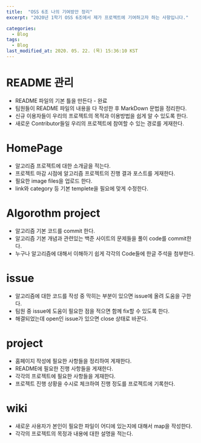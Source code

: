 ```yaml
---
title:  "OSS 6조 나의 기여방안 정리"
excerpt: "2020년 1학기 OSS 6조에서 제가 프로젝트에 기여하고자 하는 사항입니다."

categories:
  - Blog
tags:
  - Blog
last_modified_at: 2020. 05. 22. (목) 15:36:10 KST
---
```


# README 관리
* README 파일의 기본 틀을 만든다 - 완료
* 팀원들이 README 파일의 내용을 다 작성한 후 MarkDown 문법을 정리한다.
* 신규 이용자들이 우리의 프로젝트의 목적과 이용방법을 쉽게 알 수 있도록 한다.
* 새로운 Contributor들일 우리의 프로젝트에 참여할 수 있는 경로를 게재한다.

# HomePage
* 알고리즘 프로젝트에 대한 소개글을 적는다.
* 프로젝트 마감 시점에 알고리즘 프로젝트의 진행 결과 포스트를 게재한다.
* 필요한 image files을 업로드 한다.
* link와 category 등 기본 templete을 필요에 맞게 수정한다.

# Algorothm project
* 알고리즘 기본 코드를 commit 한다.
* 알고리즘 기본 개념과 관련있는 백준 사이트의 문제들을 풀이 code를 commit한다.
* 누구나 알고리즘에 대해서 이해하기 쉽게 각각의 Code들에 한글 주석을 첨부한다.


# issue
* 알고리즘에 대한 코드를 작성 중 막히는 부분이 있으면 issue에 올려 도움을 구한다.
* 팀원 중 issue에 도움이 필요한 점을 적으면 함께 fix할 수 있도록 한다.
* 해결되었는데 open인 issue가 있으면 close 상태로 바꾼다.

# project
* 홈페이지 작성에 필요한 사항들을 정리하여 게재한다.
* README에 필요한 진행 사항들을 게재한다.
* 각각의 프로젝트에 필요한 사항들을 게재한다.
* 프로젝트 진행 상황을 수시로 체크하여 진행 정도를 프로젝트에 기록한다.

# wiki
* 새로운 사용자가 본인이 필요한 파일이 어디에 있는지에 대해서 map을 작성한다.
* 각각의 프로젝트의 목정과 내용에 대한 설명을 적는다.

